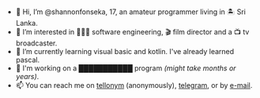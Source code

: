 - 👋 Hi, I’m @shannonfonseka, 17, an amateur programmer living in 🏝 Sri Lanka.
- 👀 I’m interested in 👨🏻‍💻 software engineering, 🎬 film director and a 📺 tv broadcaster.
- 🌱 I’m currently learning visual basic and kotlin. I've already learned pascal.
- 📂 I'm working on a ███████████ program _(might take months or years)_.
- 📫 You can reach me on [tellonym](https://tellonym.me/shannonf0nseka) (anonymously), [telegram](https://t.me/shannonf0nseka), or by [e-mail](mailto:fonsekashannonshiwantha@gmail.com).
<!---
shannonfonseka/shannonfonseka is a ✨ special ✨ repository because its `README.md` (this file) appears on your GitHub profile.
You can click the Preview link to take a look at your changes.
--->
